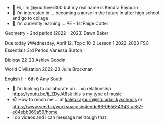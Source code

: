 - 👋 Hi, I’m @yourlover300 but my real name is Kendra Rayburn 
- 👀 I’m interested in ... becoming a nurse in the future in after high school and go to collage 
- 🌱 I’m currently learning ... PE - 1st
Paige Cotter

Geometry - 2nd period (2022 - 2023)
Dawn Baker

Due today
❓Wednesday, April 12, Topic 10-2 Lesson 1
2022-2023 FSC Essentials 3rd Period
Vanessa Burton

Biology 22-23
Ashley Goodin

World Civilization 2022-23
Julie Brockman

English II - 6th
6
Amy South
- 💞️ I’m looking to collaborate on ... on relationship https://youtu.be/Ij_ZDyJA8sk this is my type of music 
- 📫 How to reach me ... at kaleb.rayburn@stu.adair.kyschools or https://www.veed.io/workspaces/e4edde66-0656-4343-ae87-e84ebb369a59/home
- I do videos and i can message me trough that 

<!---
yourlover300/yourlover300 is a ✨ special ✨ repository because its `README.md` (this file) appears on your GitHub profile.
You can click the Preview link to take a look at your changes.
--->
